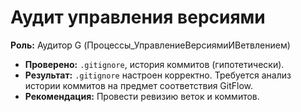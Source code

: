 # Аудит управления версиями

**Роль:** Аудитор G (Процессы_УправлениеВерсиямиИВетвлением)

- **Проверено:** `.gitignore`, история коммитов (гипотетически).
- **Результат:** `.gitignore` настроен корректно. Требуется анализ истории коммитов на предмет соответствия GitFlow.
- **Рекомендация:** Провести ревизию веток и коммитов.